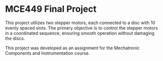# MCE449 Final Project
This project utilizes two stepper motors, each connected to a disc with 10 evenly spaced slots. The primary objective is to control the stepper motors in a coordinated sequence, ensuring smooth operation without damaging the discs.

This project was developed as an assignment for the Mechatronic Components and Instrumentation course.
